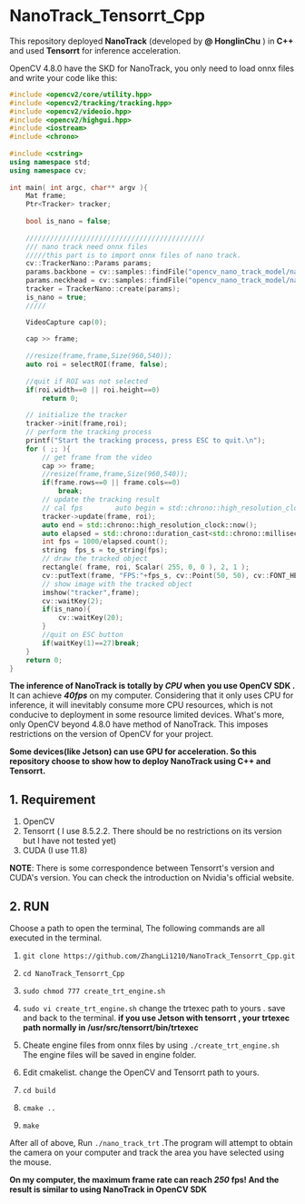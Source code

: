 # NanoTrack_Tensorrt_Cpp

This  repository deployed **NanoTrack**  (developed by **@ HonglinChu** ) in **C++** and used **Tensorrt** for inference acceleration.

OpenCV 4.8.0 have the SKD for NanoTrack, you only need to load onnx files and write  your code like this:

```C++
#include <opencv2/core/utility.hpp>  
#include <opencv2/tracking/tracking.hpp>  
#include <opencv2/videoio.hpp>  
#include <opencv2/highgui.hpp>  
#include <iostream>  
#include <chrono>  
  
#include <cstring>  
using namespace std;  
using namespace cv;  
  
int main( int argc, char** argv ){  
    Mat frame;  
    Ptr<Tracker> tracker;  
  
    bool is_nano = false;  
  
    ////////////////////////////////////////////    
    /// nano track need onnx files  
    /////this part is to import onnx files of nano track.    
    cv::TrackerNano::Params params;  
    params.backbone = cv::samples::findFile("opencv_nano_track_model/nano_track/nanotrack_backbone_sim.onnx");  
    params.neckhead = cv::samples::findFile("opencv_nano_track_model/nano_track/nanotrack_head_sim.onnx");  
    tracker = TrackerNano::create(params);  
    is_nano = true;  
    /////  

    VideoCapture cap(0);  
  
    cap >> frame;  
  
    //resize(frame,frame,Size(960,540));  
    auto roi = selectROI(frame, false);  
  
    //quit if ROI was not selected  
    if(roi.width==0 || roi.height==0)  
        return 0;  
  
    // initialize the tracker  
    tracker->init(frame,roi);  
    // perform the tracking process  
    printf("Start the tracking process, press ESC to quit.\n");  
    for ( ;; ){  
        // get frame from the video  
        cap >> frame;  
        //resize(frame,frame,Size(960,540));  
        if(frame.rows==0 || frame.cols==0)  
            break;  
        // update the tracking result  
        // cal fps        auto begin = std::chrono::high_resolution_clock::now();  
        tracker->update(frame, roi);  
        auto end = std::chrono::high_resolution_clock::now();  
        auto elapsed = std::chrono::duration_cast<std::chrono::milliseconds>(end - begin);  
        int fps = 1000/elapsed.count();  
        string  fps_s = to_string(fps);  
        // draw the tracked object  
        rectangle( frame, roi, Scalar( 255, 0, 0 ), 2, 1 );  
        cv::putText(frame, "FPS:"+fps_s, cv::Point(50, 50), cv::FONT_HERSHEY_SIMPLEX, 1.0, cv::Scalar(255, 255, 255), 1, cv::LINE_8, false);  
        // show image with the tracked object  
        imshow("tracker",frame);  
        cv::waitKey(2);  
        if(is_nano){  
            cv::waitKey(20);  
        }  
        //quit on ESC button  
        if(waitKey(1)==27)break;  
    }  
    return 0;  
}
```
**The inference of NanoTrack is totally by *CPU* when you use OpenCV SDK .** It can achieve ***40fps*** on my computer.
Considering that it only uses CPU for inference, it will inevitably consume more CPU resources, which is not conducive to deployment in some resource limited devices.
What's more, only OpenCV beyond 4.8.0 have method of NanoTrack. This imposes restrictions on the version of OpenCV for your project.

**Some  devices(like Jetson) can use GPU for acceleration. So this repository choose to show how to deploy NanoTrack using C++ and Tensorrt.**

## 1. Requirement
1. OpenCV
2. Tensorrt ( I use 8.5.2.2. There should be no restrictions on its version but I have not  tested yet)
3. CUDA (I use 11.8)

**NOTE**: There is some correspondence between Tensorrt's version and CUDA's version. You can check the introduction on Nvidia's official website.

## 2. RUN
Choose a path to open the terminal, The following commands are all executed in the terminal.  

1. ``git clone https://github.com/ZhangLi1210/NanoTrack_Tensorrt_Cpp.git``
2. ``cd NanoTrack_Tensorrt_Cpp``
3. ``sudo chmod 777 create_trt_engine.sh``

4.  ``sudo vi create_trt_engine.sh`` change the trtexec path to yours . save and back to the terminal. **if you use Jetson with tensorrt , your  trtexec path normally in /usr/src/tensorrt/bin/trtexec**
5. Cheate engine files from onnx files by using ``./create_trt_engine.sh`` The engine files will be saved in engine folder.
6. Edit cmakelist.  change the OpenCV and Tensorrt path to yours.
7. ``cd build``
8. ``cmake ..``
9. ``make``

After all of above,  Run ``./nano_track_trt`` .The program will attempt to obtain the camera on your computer and track the area you have selected using the mouse.

**On my computer, the maximum frame rate can reach *250* fps! And the result is similar to using NanoTrack in OpenCV SDK**
